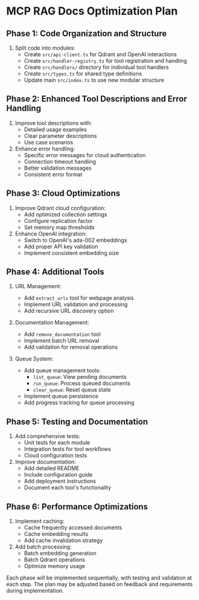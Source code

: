 # MCP RAG Docs Optimization Plan

## Phase 1: Code Organization and Structure
1. Split code into modules:
   - Create `src/api-client.ts` for Qdrant and OpenAI interactions
   - Create `src/handler-registry.ts` for tool registration and handling
   - Create `src/handlers/` directory for individual tool handlers
   - Create `src/types.ts` for shared type definitions
   - Update main `src/index.ts` to use new modular structure

## Phase 2: Enhanced Tool Descriptions and Error Handling
1. Improve tool descriptions with:
   - Detailed usage examples
   - Clear parameter descriptions
   - Use case scenarios
2. Enhance error handling:
   - Specific error messages for cloud authentication
   - Connection timeout handling
   - Better validation messages
   - Consistent error format

## Phase 3: Cloud Optimizations
1. Improve Qdrant cloud configuration:
   - Add optimized collection settings
   - Configure replication factor
   - Set memory map thresholds
2. Enhance OpenAI integration:
   - Switch to OpenAI's ada-002 embeddings
   - Add proper API key validation
   - Implement consistent embedding size

## Phase 4: Additional Tools
1. URL Management:
   - Add `extract_urls` tool for webpage analysis
   - Implement URL validation and processing
   - Add recursive URL discovery option

2. Documentation Management:
   - Add `remove_documentation` tool
   - Implement batch URL removal
   - Add validation for removal operations

3. Queue System:
   - Add queue management tools:
     - `list_queue`: View pending documents
     - `run_queue`: Process queued documents
     - `clear_queue`: Reset queue state
   - Implement queue persistence
   - Add progress tracking for queue processing

## Phase 5: Testing and Documentation
1. Add comprehensive tests:
   - Unit tests for each module
   - Integration tests for tool workflows
   - Cloud configuration tests
2. Improve documentation:
   - Add detailed README
   - Include configuration guide
   - Add deployment instructions
   - Document each tool's functionality

## Phase 6: Performance Optimizations
1. Implement caching:
   - Cache frequently accessed documents
   - Cache embedding results
   - Add cache invalidation strategy
2. Add batch processing:
   - Batch embedding generation
   - Batch Qdrant operations
   - Optimize memory usage

Each phase will be implemented sequentially, with testing and validation at each step. The plan may be adjusted based on feedback and requirements during implementation. 